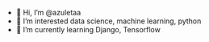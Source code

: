 - 👋 Hi, I’m @azuletaa
- 👀 I’m interested data science, machine learning, python
- 🌱 I’m currently learning Django, Tensorflow 


<!---
azuletaa/azuletaa is a ✨ special ✨ repository because its `README.md` (this file) appears on your GitHub profile.
You can click the Preview link to take a look at your changes.
--->
